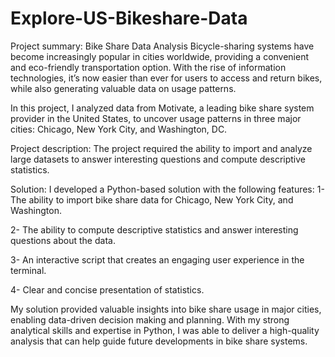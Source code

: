 # Explore-US-Bikeshare-Data
Project summary: Bike Share Data Analysis Bicycle-sharing systems have become increasingly popular in cities worldwide, providing a convenient and eco-friendly transportation option. With the rise of information technologies, it’s now easier than ever for users to access and return bikes, while also generating valuable data on usage patterns.

In this project, I analyzed data from Motivate, a leading bike share system provider in the United States, to uncover usage patterns in three major cities: Chicago, New York City, and Washington, DC.

Project description: The project required the ability to import and analyze large datasets to answer interesting questions and compute descriptive statistics.

Solution: I developed a Python-based solution with the following features:
1- The ability to import bike share data for Chicago, New York City, and Washington.

2- The ability to compute descriptive statistics and answer interesting questions about the data.

3- An interactive script that creates an engaging user experience in the terminal.

4- Clear and concise presentation of statistics.

My solution provided valuable insights into bike share usage in major cities, enabling data-driven decision making and planning. With my strong analytical skills and expertise in Python, I was able to deliver a high-quality analysis that can help guide future developments in bike share systems.
